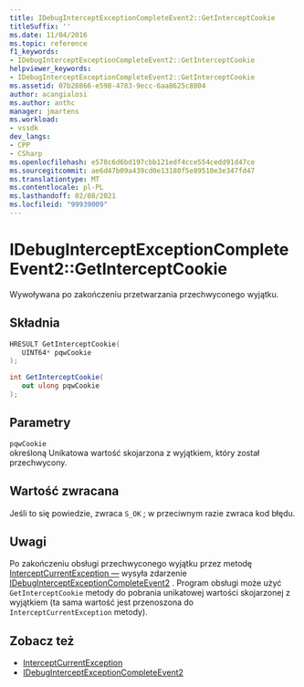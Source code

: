 ```yaml
---
title: IDebugInterceptExceptionCompleteEvent2::GetInterceptCookie
titleSuffix: ''
ms.date: 11/04/2016
ms.topic: reference
f1_keywords:
- IDebugInterceptExceptionCompleteEvent2::GetInterceptCookie
helpviewer_keywords:
- IDebugInterceptExceptionCompleteEvent2::GetInterceptCookie
ms.assetid: 07b20866-e598-4783-9ecc-6aa8625c8804
author: acangialosi
ms.author: anthc
manager: jmartens
ms.workload:
- vssdk
dev_langs:
- CPP
- CSharp
ms.openlocfilehash: e578c6d6bd197cbb121edf4cce554cedd91d47ce
ms.sourcegitcommit: ae6d47b09a439cd0e13180f5e89510e3e347fd47
ms.translationtype: MT
ms.contentlocale: pl-PL
ms.lasthandoff: 02/08/2021
ms.locfileid: "99939009"
---
```

# <a name="idebuginterceptexceptioncompleteevent2getinterceptcookie"></a>IDebugInterceptExceptionCompleteEvent2::GetInterceptCookie
Wywoływana po zakończeniu przetwarzania przechwyconego wyjątku.

## <a name="syntax"></a>Składnia

```cpp
HRESULT GetInterceptCookie(
   UINT64* pqwCookie
);
```

```csharp
int GetInterceptCookie(
   out ulong pqwCookie
);
```

## <a name="parameters"></a>Parametry
`pqwCookie`\
określoną Unikatowa wartość skojarzona z wyjątkiem, który został przechwycony.

## <a name="return-value"></a>Wartość zwracana
 Jeśli to się powiedzie, zwraca `S_OK` ; w przeciwnym razie zwraca kod błędu.

## <a name="remarks"></a>Uwagi
 Po zakończeniu obsługi przechwyconego wyjątku przez metodę [InterceptCurrentException —](../../../extensibility/debugger/reference/idebugstackframe3-interceptcurrentexception.md) wysyła zdarzenie [IDebugInterceptExceptionCompleteEvent2](../../../extensibility/debugger/reference/idebuginterceptexceptioncompleteevent2.md) . Program obsługi może użyć `GetInterceptCookie` metody do pobrania unikatowej wartości skojarzonej z wyjątkiem (ta sama wartość jest przenoszona do `InterceptCurrentException` metody).

## <a name="see-also"></a>Zobacz też
- [InterceptCurrentException](../../../extensibility/debugger/reference/idebugstackframe3-interceptcurrentexception.md)
- [IDebugInterceptExceptionCompleteEvent2](../../../extensibility/debugger/reference/idebuginterceptexceptioncompleteevent2.md)
